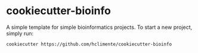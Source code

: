 # cookiecutter-bioinfo

A simple template for simple bioinformatics projects. To start a new project, simply run:

```
cookiecutter https://github.com/hclimente/cookiecutter-bioinfo
```
